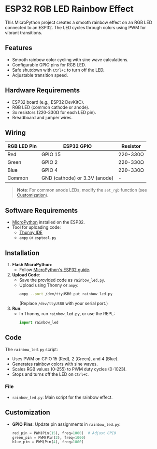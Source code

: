 # ESP32 RGB LED Rainbow Effect

This MicroPython project creates a smooth rainbow effect on an RGB LED connected to an ESP32. The LED cycles through colors using PWM for vibrant transitions.

## Features
- Smooth rainbow color cycling with sine wave calculations.
- Configurable GPIO pins for RGB LED.
- Safe shutdown with `Ctrl+C` to turn off the LED.
- Adjustable transition speed.

## Hardware Requirements
- ESP32 board (e.g., ESP32 DevKitC).
- RGB LED (common cathode or anode).
- 3x resistors (220-330Ω for each LED pin).
- Breadboard and jumper wires.

## Wiring
| RGB LED Pin | ESP32 GPIO | Resistor |
|-------------|------------|----------|
| Red         | GPIO 15    | 220-330Ω |
| Green       | GPIO 2     | 220-330Ω |
| Blue        | GPIO 4     | 220-330Ω |
| Common      | GND (cathode) or 3.3V (anode) | - |

> **Note**: For common anode LEDs, modify the `set_rgb` function (see [Customization](#customization)).

## Software Requirements
- [MicroPython](https://micropython.org/) installed on the ESP32.
- Tool for uploading code:
  - [Thonny IDE](https://thonny.org/)
  - `ampy` or `esptool.py`

## Installation
1. **Flash MicroPython**:
   - Follow [MicroPython's ESP32 guide](https://docs.micropython.org/en/latest/esp32/tutorial/intro.html).
2. **Upload Code**:
   - Save the provided code as `rainbow_led.py`.
   - Upload using Thonny or `ampy`:
     ```bash
     ampy --port /dev/ttyUSB0 put rainbow_led.py
     ```
     (Replace `/dev/ttyUSB0` with your serial port.)
3. **Run**:
   - In Thonny, run `rainbow_led.py`, or use the REPL:
     ```python
     import rainbow_led
     ```

## Code
The `rainbow_led.py` script:
- Uses PWM on GPIO 15 (Red), 2 (Green), and 4 (Blue).
- Generates rainbow colors with sine waves.
- Scales RGB values (0-255) to PWM duty cycles (0-1023).
- Stops and turns off the LED on `Ctrl+C`.

### File
- `rainbow_led.py`: Main script for the rainbow effect.

## Customization
- **GPIO Pins**:
  Update pin assignments in `rainbow_led.py`:
  ```python
  red_pin = PWM(Pin(15), freq=1000)  # Adjust GPIO
  green_pin = PWM(Pin(2), freq=1000)
  blue_pin = PWM(Pin(4), freq=1000)
